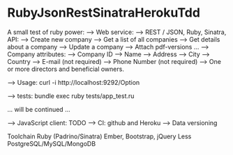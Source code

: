 RubyJsonRestSinatraHerokuTdd
============================

A small test of ruby power:
 --> Web service:
   -->  REST / JSON, Ruby, Sinatra, API:
     --> Create new company
     --> Get a list of all companies
     --> Get details about a company
     --> Update a company
     --> Attach pdf-versions ...
   --> Company attributes:
     --> Company ID
     --> Name
     --> Address
     --> City
     --> Country
     --> E-mail (not required)
     --> Phone Number (not required)
     --> One or more directors and beneficial owners.

  --> Usage: curl -i http://localhost:9292/Option

  --> tests: bundle exec ruby tests/app_test.ru

 ... will be continued ...

 --> JavaScript client: TODO
 --> CI: github and Heroku
 --> Data versioning

Toolchain
   Ruby (Padrino/Sinatra)
   Ember, Bootstrap, jQuery
   Less
   PostgreSQL/MySQL/MongoDB

